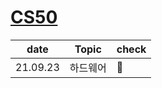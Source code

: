# [CS50](https://www.edwith.org/cs50)

| date     | Topic    | check |
| -------- | -------- | ----- |
| 21.09.23 | 하드웨어 | 💙     |

